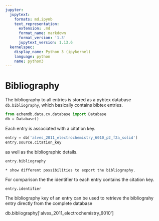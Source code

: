 ```yaml
---
jupyter:
  jupytext:
    formats: md,ipynb
    text_representation:
      extension: .md
      format_name: markdown
      format_version: '1.3'
      jupytext_version: 1.13.6
  kernelspec:
    display_name: Python 3 (ipykernel)
    language: python
    name: python3
---
```


# Bibliography

The bibliography to all entries is stored as a pybtex database `db.bibliography`, 
which basically contains bibtex entries.

```python
from echemdb.data.cv.database import Database
db = Database()
```

Each entry is associated with a citation key.

```python
entry = db['alves_2011_electrochemistry_6010_p2_f2a_solid']
entry.source.citation_key
```

as well as the bibliographic details.

```python
entry.bibliography
```

```{todo}
* show different possibilities to export the bibliography.
```

For comparison the the identifier to each entry contains the citation key. 

```python
entry.identifier
```

The bibliography key of an entry can be used to retrieve the bibliograhy entry directly from the complete database

<!-- #raw -->
db.bibliography['alves_2011_electrochemistry_6010']
<!-- #endraw -->
